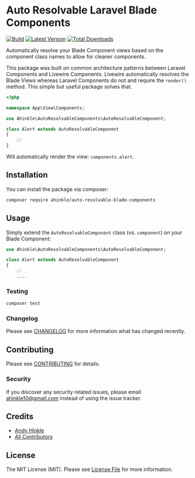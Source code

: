# Auto Resolvable Laravel Blade Components

[![Build](https://github.com/ahinkle/auto-resolvable-blade-components/workflows/tests/badge.svg)](https://github.com/ahinkle/auto-resolvable-blade-components/actions)
[![Latest Version](https://img.shields.io/packagist/v/ahinkle/auto-resolvable-blade-components.svg?style=flat-square)](https://packagist.org/packages/ahinkle/auto-resolvable-blade-components)
[![Total Downloads](https://img.shields.io/packagist/dt/ahinkle/auto-resolvable-blade-components.svg?style=flat-square)](https://packagist.org/packages/ahinkle/auto-resolvable-blade-components)

Automatically resolve your Blade Component views based on the component class names to allow for cleaner components.

This package was built on common architecture patterns between Laravel Components and Livewire Components. Livewire automatically resolves the Blade Views whereas Laravel Components do not and require the `render()` method. This simple but useful package solves that.

```php
<?php

namespace App\View\Components;

use Ahinkle\AutoResolvableComponents\AutoResolvableComponent;

class Alert extends AutoResolvableComponent
{
    //
}
```

Will automatically render the view: `components.alert`.


## Installation

You can install the package via composer:

```bash
composer require ahinkle/auto-resolvable-blade-components
```

## Usage

Simply extend the `AutoResolvableComponent` class (vs. `component`) on your Blade Component:

```php
use Ahinkle\AutoResolvableComponents\AutoResolvableComponent;

class Alert extends AutoResolvableComponent
{
    //
    ....
```


### Testing

``` bash
composer test
```

### Changelog

Please see [CHANGELOG](CHANGELOG.md) for more information what has changed recently.

## Contributing

Please see [CONTRIBUTING](CONTRIBUTING.md) for details.

### Security

If you discover any security related issues, please email ahinkle10@gmail.com instead of using the issue tracker.

## Credits

- [Andy Hinkle](https://github.com/ahinkle)
- [All Contributors](../../contributors)

## License

The MIT License (MIT). Please see [License File](LICENSE.md) for more information.
